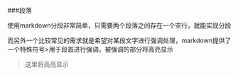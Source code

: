 ###段落


使用markdown分段非常简单，只需要两个段落之间存在一个空行，就能实现分段

而另外一个比较常见的需求就是希望对某段文字进行强调处理，markdown提供了一个特殊符号\>用于段首进行强调，被强调的部分将高亮显示

>这里将高亮显示